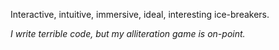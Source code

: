 Interactive, intuitive, immersive, ideal, interesting ice-breakers.

*I write terrible code, but my alliteration game is on-point.*